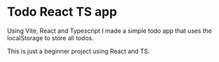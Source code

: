 # Todo React TS app

Using Vite, React and Typescript I made a simple todo app that uses the localStorage to store all todos.

This is just a beginner project using React and TS.
